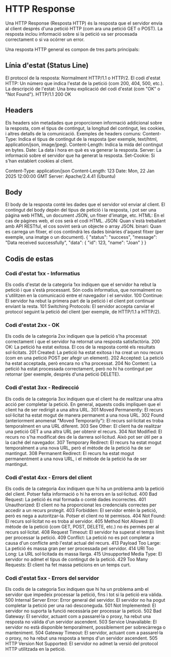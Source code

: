 # HTTP Response
Una HTTP Response (Resposta HTTP) és la resposta que el servidor envia al client després d'una petició HTTP (com ara una petició GET o POST). La resposta inclou informació sobre si la petició va ser procesada correctament o si va ocórrer un error.

Una resposta HTTP general es compon de tres parts principals:

## Línia d'estat (Status Line)
El protocol de la resposta: Normalment HTTP/1.1 o HTTP/2.
El codi d'estat HTTP: Un número que indica l'estat de la petició (com 200, 404, 500, etc.).
La descripció de l'estat: Una breu explicació del codi d'estat (com "OK" o "Not Found").
HTTP/1.1 200 OK

## Headers
Els headers són metadades que proporcionen informació addicional sobre la resposta, com el tipus de contingut, la longitud del contingut, les cookies, i altres detalls de la comunicació.
Exemples de headers comuns:
Content-Type: Indica el tipus de contingut de la resposta (per exemple, text/html, application/json, image/jpeg).
Content-Length: Indica la mida del contingut en bytes.
Date: La data i hora en què es va generar la resposta.
Server: La informació sobre el servidor que ha generat la resposta.
Set-Cookie: Si s'han establert cookies al client.


Content-Type: application/json
Content-Length: 123
Date: Mon, 22 Jan 2025 12:00:00 GMT
Server: Apache/2.4.41 (Ubuntu)

## Body
El body de la resposta conté les dades que el servidor vol enviar al client. El contingut del body depèn del tipus de petició i la resposta, i pot ser una pàgina web HTML, un document JSON, un fitxer d'imatge, etc.
HTML: En el cas de pàgines web, el cos serà el codi HTML.
JSON: Quan s'està treballant amb API RESTful, el cos sovint serà un objecte o array JSON.
binari: Quan es carrega un fitxer, el cos contindrà les dades binàries d'aquest fitxer (per exemple, una imatge o un document).
{
  "status": "success",
  "message": "Data received successfully",
  "data": {
    "id": 123,
    "name": "Joan"
  }
}

## Codis de estas
### Codi d'estat 1xx - Informatius
Els codis d'estat de la categoria 1xx indiquen que el servidor ha rebut la petició i que s'està processant. Són codis informatius, que normalment no s'utilitzen en la comunicació entre el navegador i el servidor.
100 Continue: El servidor ha rebut la primera part de la petició i el client pot continuar enviant la resta.
101 Switching Protocols: El servidor accepta canviar el protocol seguint la petició del client (per exemple, de HTTP/1.1 a HTTP/2).
### Codi d'estat 2xx - OK
Els codis de la categoria 2xx indiquen que la petició s'ha processat correctament i que el servidor ha retornat una resposta satisfactòria.
200 OK: La petició ha estat exitosa. El cos de la resposta conté els resultats sol·licitats.
201 Created: La petició ha estat exitosa i ha creat un nou recurs (com en una petició POST per afegir un element).
202 Accepted: La petició ha estat acceptada, però encara no s'ha processat.
204 No Content: La petició ha estat processada correctament, però no hi ha contingut per retornar (per exemple, després d'una petició DELETE).
### Codi d'estat 3xx - Redirecció
Els codis de la categoria 3xx indiquen que el client ha de realitzar una altra acció per completar la petició. En general, aquests codis impliquen que el client ha de ser redirigit a una altra URL.
301 Moved Permanently: El recurs sol·licitat ha estat mogut de manera permanent a una nova URL.
302 Found (anteriorment anomenat "Moved Temporarily"): El recurs sol·licitat es troba temporalment en una URL diferent.
303 See Other: El client ha de realitzar una petició GET a una altra URL per obtenir el recurs.
304 Not Modified: El recurs no s'ha modificat des de la darrera sol·licitud. Això pot ser útil per a la caché del navegador.
307 Temporary Redirect: El recurs ha estat mogut temporalment a una nova URL, però el mètode de la petició ha de ser mantingut.
308 Permanent Redirect: El recurs ha estat mogut permanentment a una nova URL, i el mètode de la petició ha de ser mantingut.
### Codi d'estat 4xx - Errors del client
Els codis de la categoria 4xx indiquen que hi ha un problema amb la petició del client. Potser falta informació o hi ha errors en la sol·licitud.
400 Bad Request: La petició és mal formada o conté dades incorrectes.
401 Unauthorized: El client no ha proporcionat les credencials correctes per accedir a un recurs protegit.
403 Forbidden: El servidor entén la petició, però es nega a autoritzar-la. Potser el client no té permisos.
404 Not Found: El recurs sol·licitat no es troba al servidor.
405 Method Not Allowed: El mètode de la petició (com GET, POST, DELETE, etc.) no és permès per al recurs sol·licitat.
408 Request Timeout: El servidor ha superat el temps límit per processar la petició.
409 Conflict: La petició no es pot completar a causa d'un conflicte amb l'estat actual del recurs.
413 Payload Too Large: La petició és massa gran per ser processada pel servidor.
414 URI Too Long: La URL sol·licitada és massa llarga.
415 Unsupported Media Type: El servidor no admet el tipus de contingut de la petició.
429 Too Many Requests: El client ha fet massa peticions en un temps curt.
### Codi d'estat 5xx - Errors del servidor
Els codis de la categoria 5xx indiquen que hi ha un problema amb el servidor que impedeix processar la petició, fins i tot si la petició era vàlida.
500 Internal Server Error: Error general del servidor. El servidor no ha pogut completar la petició per una raó desconeguda.
501 Not Implemented: El servidor no suporta la funció necessària per processar la petició.
502 Bad Gateway: El servidor, actuant com a passarel·la o proxy, ha rebut una resposta no vàlida d'un servidor ascendent.
503 Service Unavailable: El servidor no està disponible temporalment, possiblement per sobrecàrrega o manteniment.
504 Gateway Timeout: El servidor, actuant com a passarel·la o proxy, no ha rebut una resposta a temps d'un servidor ascendent.
505 HTTP Version Not Supported: El servidor no admet la versió del protocol HTTP utilitzada en la petició.

